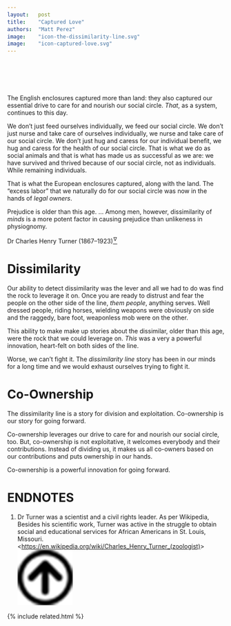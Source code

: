```yaml
---
layout:   post
title:    "Captured Love"
authors:  "Matt Perez"
image:    "icon-the-dissimilarity-line.svg"
image:    "icon-captured-love.svg"
---
```


<div style="display:none;">
 <p>The English enclosures captured more than land: they also captured our essential drive to care for and nourish our social circle. <em>That</em>, as a system, continues to this day. We call it <span class='_paradigm'>Fiat</span> to make it visible</p>
</div>

<h1>&nbsp;</h1>
 <p>The English enclosures captured more than land: they also captured our essential drive to care for and nourish our social circle. <em>That</em>, as a system, continues to this day.</p>
 <p>We don&rsquo;t just feed ourselves individually, we feed our social circle. We don&rsquo;t just nurse and take care of ourselves individually, we nurse and take care of our social circle. We don&rsquo;t just hug and caress for our individual benefit, we hug and caress for the health of our social circle. That is what we do as social animals and that is what has made us as successful as we are: we have survived and thrived because of our social circle, not as individuals. While remaining individuals.</p>
 <p>That is what the European enclosures captured, along with the land. The &ldquo;excess labor&rdquo; that we naturally do for our social circle was now in the hands of <em>legal owners</em>.</p>

<div class="_citation">
 <p>Prejudice is older than this age. &hellip; Among men, however, dissimilarity of <em>minds</em> is a more potent factor in causing prejudice than unlikeness in physiognomy.</p>
 <p id="_signature">Dr Charles Henry Turner (1867–1923)<a href="#en01"><sup id="bm01">&hairsp;&nabla;&hairsp;</sup></a></p>
</div>

<h1>Dissimilarity</h1>
 <p>Our ability to detect dissimilarity was the lever and all we had to do was find the rock to leverage it on. Once you are ready to distrust and fear the people on the other side of the line, <em>them people</em>, anything serves. Well dressed people, riding horses, wielding weapons were obviously on side and the raggedy, bare foot, weaponless mob were on the other.</p>
 <p>This ability to make make up stories about the dissimilar, older than this age, were the rock that we could leverage on. <em>This</em> was a very a powerful innovation, heart-felt on both sides of the line.</p>
 <p>Worse, we can&rsquo;t fight it. The <em>dissimilarity line</em> story has been in our minds for a long time and we would exhaust ourselves trying to fight it.</p>

<h1>Co-Ownership</h1>
 <p>The dissimilarity line is a story for division and exploitation. Co-ownership is our story for going forward.</p>
 <p>Co-ownership leverages our drive to care for and nourish our social circle, too. But, co-ownership is not exploitative, it welcomes everybody and their contributions. Instead of dividing us, it makes us all co-owners based on our contributions and puts ownership in our hands. </p>
 <p>Co-ownership is a powerful innovation for going forward.</p>
 
<h1 class="_section">ENDNOTES</h1>
 <ol>
  <li id="en01">
   <p class="_list-item">
    Dr Turner was a scientist and a civil rights leader. As per Wikipedia, <span class="_quotespan">Besides his scientific work, Turner was active in the struggle to obtain social and educational services for African Americans in St. Louis, Missouri.</span>
    &lt;<a href="https://en.wikipedia.org/wiki/Charles_Henry_Turner_(zoologist)" target="_blank">https://en.wikipedia.org/wiki/Charles_Henry_Turner_(zoologist)</a>&gt;
    <a class="_uparrow" href="#bm01"><img src="/assets/img/arrow-up-icon.png"></a>
   </p>
  </li>
 </ol>

{% include related.html %}

